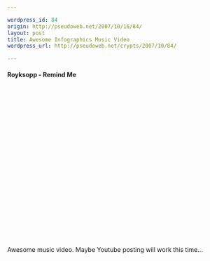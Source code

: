 ```yaml
---

wordpress_id: 84
origin: http://pseudoweb.net/2007/10/16/84/
layout: post
title: Awesome Infographics Music Video
wordpress_url: http://pseudoweb.net/crypts/2007/10/84/

---
```

#### Royksopp - Remind Me

<object width="425" height="350"><param name="movie" value="http://youtube.com/v/lBvaHZIrt0o"></param><embed src="http://youtube.com/v/lBvaHZIrt0o" type="application/x-shockwave-flash" width="425" height="350"></embed></object>

Awesome music video. Maybe Youtube posting will work this time...
